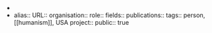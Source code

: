 -
- alias::
  URL::
  organisation::
  role::
  fields::
  publications:: 
  tags:: person, [[humanism]], USA 
  project::
  public:: true